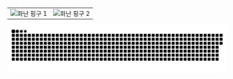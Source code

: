 <table>
  <tr>
    <td><img src="https://github.com/user-attachments/assets/b54ea7f3-68d0-4cc5-adff-cedd59eec62f" alt="화난 핑구 1" width="100%"></td>
    <td><img src="https://github.com/user-attachments/assets/b54ea7f3-68d0-4cc5-adff-cedd59eec62f" alt="화난 핑구 2" width="100%"></td>
  </tr>
</table>

<img src="https://github.com/kangminchan99/kangminchan99/blob/output/github-contribution-grid-snake.svg"/>




<!--
**kangminchan99/kangminchan99** is a ✨ _special_ ✨ repository because its `README.md` (this file) appears on your GitHub profile.

Here are some ideas to get you started:

- 🔭 I’m currently working on ...
- 🌱 I’m currently learning ...
- 👯 I’m looking to collaborate on ...
- 🤔 I’m looking for help with ...
- 💬 Ask me about ...
- 📫 How to reach me: ...
- 😄 Pronouns: ...
- ⚡ Fun fact: ...
-->
